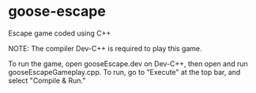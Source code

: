 # goose-escape
Escape game coded using C++ 

NOTE: The compiler Dev-C++ is required to play this game.

To run the game, open gooseEscape.dev on Dev-C++, then open and run gooseEscapeGameplay.cpp. To run, go to "Execute" at the top bar, and select "Compile & Run."
